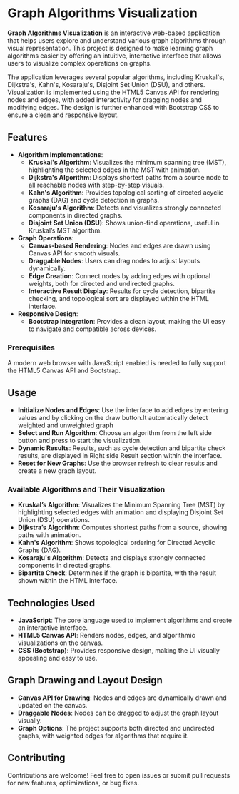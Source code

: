 # Graph Algorithms Visualization

**Graph Algorithms Visualization** is an interactive web-based application that helps users explore and understand various graph algorithms through visual representation. This project is designed to make learning graph algorithms easier by offering an intuitive, interactive interface that allows users to visualize complex operations on graphs. 

The application leverages several popular algorithms, including Kruskal's, Dijkstra's, Kahn's, Kosaraju's, Disjoint Set Union (DSU), and others. Visualization is implemented using the HTML5 Canvas API for rendering nodes and edges, with added interactivity for dragging nodes and modifying edges. The design is further enhanced with Bootstrap CSS to ensure a clean and responsive layout.

## Features

- **Algorithm Implementations**:
  - **Kruskal's Algorithm**: Visualizes the minimum spanning tree (MST), highlighting the selected edges in the MST with animation.
  - **Dijkstra's Algorithm**: Displays shortest paths from a source node to all reachable nodes with step-by-step visuals.
  - **Kahn's Algorithm**: Provides topological sorting of directed acyclic graphs (DAG) and cycle detection in graphs.
  - **Kosaraju's Algorithm**: Detects and visualizes strongly connected components in directed graphs.
  - **Disjoint Set Union (DSU)**: Shows union-find operations, useful in Kruskal’s MST algorithm.
- **Graph Operations**:
  - **Canvas-based Rendering**: Nodes and edges are drawn using Canvas API for smooth visuals.
  - **Draggable Nodes**: Users can drag nodes to adjust layouts dynamically.
  - **Edge Creation**: Connect nodes by adding edges with optional weights, both for directed and undirected graphs.
  - **Interactive Result Display**: Results for cycle detection, bipartite checking, and topological sort are displayed within the HTML interface.
- **Responsive Design**:
  - **Bootstrap Integration**: Provides a clean layout, making the UI easy to navigate and compatible across devices.

### Prerequisites
A modern web browser with JavaScript enabled is needed to fully support the HTML5 Canvas API and Bootstrap.

## Usage

- **Initialize Nodes and Edges**: Use the interface to add edges by entering values and by clicking on the draw button.It automatically detect weighted and unweighted graph
- **Select and Run Algorithm**: Choose an algorithm from the left side button and press to start the visualization.
- **Dynamic Results**: Results, such as cycle detection and bipartite check results, are displayed in Right side Result section within the interface.
- **Reset for New Graphs**: Use the browser refresh to clear results and create a new graph layout.

### Available Algorithms and Their Visualization

- **Kruskal’s Algorithm**: Visualizes the Minimum Spanning Tree (MST) by highlighting selected edges with animation and displaying Disjoint Set Union (DSU) operations.
- **Dijkstra’s Algorithm**: Computes shortest paths from a source, showing paths with animation.
- **Kahn's Algorithm**: Shows topological ordering for Directed Acyclic Graphs (DAG).
- **Kosaraju's Algorithm**: Detects and displays strongly connected components in directed graphs.
- **Bipartite Check**: Determines if the graph is bipartite, with the result shown within the HTML interface.

## Technologies Used

- **JavaScript**: The core language used to implement algorithms and create an interactive interface.
- **HTML5 Canvas API**: Renders nodes, edges, and algorithmic visualizations on the canvas.
- **CSS (Bootstrap)**: Provides responsive design, making the UI visually appealing and easy to use.

## Graph Drawing and Layout Design

- **Canvas API for Drawing**: Nodes and edges are dynamically drawn and updated on the canvas.
- **Draggable Nodes**: Nodes can be dragged to adjust the graph layout visually.
- **Graph Options**: The project supports both directed and undirected graphs, with weighted edges for algorithms that require it.

## Contributing

Contributions are welcome! Feel free to open issues or submit pull requests for new features, optimizations, or bug fixes.


